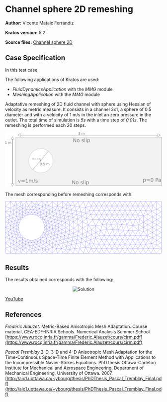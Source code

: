 # Channel sphere 2D remeshing

**Author:** Vicente Mataix Ferrándiz

**Kratos version:** 5.2

**Source files:** [Channel sphere 2D](https://github.com/KratosMultiphysics/Examples/tree/master/mmg_remeshing_examples/use_cases/channel_sphere2D/source)

## Case Specification

In this test case, 

The following applications of Kratos are used:
- *FluidDynamicsApplication* with the *MMG* module
- *MeshingApplication* with the *MMG* module

Adaptative remeshing of 2D fluid channel with sphere using Hessian of velocity as metric measure. It consists in a channel 3x1, a sphere of 0.5 diameter and with a velocity of 1 m/s in the inlet an zero pressure in the outlet. The total time of simulation is *5s* with a time step of *0.01s*. The remeshing is performed each 20 steps.

<p align="center">
  <img src="data/geometry.png" alt="Geometry." style="width: 600px;"/>
</p>
 
The mesh corresponding before remeshing corresponds with:

<p align="center">
  <img src="data/mesh0.png" alt="Mesh0" style="width: 600px;"/>
</p>

## Results

The results obtained corresponds with the following:

<p align="center">
  <img src="data/result.gif" alt="Solution" style="width: 600px;"/>
</p>

[YouTube](https://www.youtube.com/watch?v=Yd57qxtnNFk&feature=youtu.be)

## References
*Frédéric Alauzet*. Metric-Based Anisotropic Mesh Adaptation. Course material, CEA-EDF-INRIA Schools. Numerical Analysis Summer School.  [https://www.rocq.inria.fr/gamma/Frederic.Alauzet/cours/cirm.pdf](https://www.rocq.inria.fr/gamma/Frederic.Alauzet/cours/cirm.pdf)

*Pascal Tremblay* 2-D, 3-D and 4-D Anisotropic Mesh Adaptation for the Time-Continuous Space-Time Finite Element Method with Applications to the Incompressible Navier-Stokes Equations. PhD thesis Ottawa-Carleton Institute for Mechanical and Aerospace Engineering, Department of Mechanical Engineering, University of Ottawa. 2007. [http://aix1.uottawa.ca/~ybourg/thesis/PhDThesis_Pascal_Tremblay_Final.pdf](http://aix1.uottawa.ca/~ybourg/thesis/PhDThesis_Pascal_Tremblay_Final.pdf)

